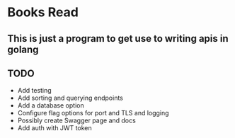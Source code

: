 # Books Read
## This is just a program to get use to writing apis in golang
## TODO
+ Add testing
+ Add sorting and querying endpoints
+ Add a database option
+ Configure flag options for port and TLS and logging
+ Possibly create Swagger page and docs
+ Add auth with JWT token

